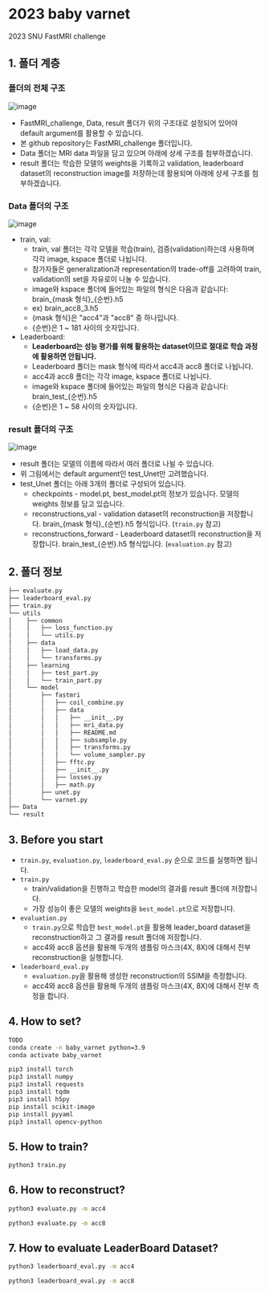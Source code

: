 # 2023 baby varnet
2023 SNU FastMRI challenge

## 1. 폴더 계층

### 폴더의 전체 구조
![image](https://github.com/LISTatSNU/FastMRI_challenge/assets/39179946/b551e277-4134-41bb-9d1a-8275a65c1eb7)
* FastMRI_challenge, Data, result 폴더가 위의 구조대로 설정되어 있어야 default argument를 활용할 수 있습니다.
* 본 github repository는 FastMRI_challenge 폴더입니다.
* Data 폴더는 MRI data 파일을 담고 있으며 아래에 상세 구조를 첨부하겠습니다.
* result 폴더는 학습한 모델의 weights을 기록하고 validation, leaderboard dataset의 reconstruction image를 저장하는데 활용되며 아래에 상세 구조를 첨부하겠습니다.

### Data 폴더의 구조
![image](https://github.com/LISTatSNU/FastMRI_challenge/assets/39179946/6e3b4ed1-b027-4b09-a0b1-3d10cb51b93a)
* train, val:
    * train, val 폴더는 각각 모델을 학습(train), 검증(validation)하는데 사용하며 각각 image, kspace 폴더로 나뉩니다.
    * 참가자들은 generalization과 representation의 trade-off를 고려하여 train, validation의 set을 자유로이 나눌 수 있습니다.
    * image와 kspace 폴더에 들어있는 파일의 형식은 다음과 같습니다: brain_{mask 형식}_{순번}.h5
    * ex) brain_acc8_3.h5  
    * {mask 형식}은 "acc4"과 "acc8" 중 하나입니다.
    * {순번}은 1 ~ 181 사이의 숫자입니다. 
* Leaderboard:
   * **Leaderboard는 성능 평가를 위해 활용하는 dataset이므로 절대로 학습 과정에 활용하면 안됩니다.**
   * Leaderboard 폴더는 mask 형식에 따라서 acc4과 acc8 폴더로 나뉩니다.
   * acc4과 acc8 폴더는 각각 image, kspace 폴더로 나뉩니다.
   * image와 kspace 폴더에 들어있는 파일의 형식은 다음과 같습니다: brain_test_{순번}.h5
   * {순번}은 1 ~ 58 사이의 숫자입니다. 

### result 폴더의 구조
![image](https://github.com/LISTatSNU/FastMRI_challenge/assets/39179946/1174e5bf-1551-4dcc-8b6a-77d3fd63fb12)
* result 폴더는 모델의 이름에 따라서 여러 폴더로 나뉠 수 있습니다.
* 위 그림에서는 default argument인 test_Unet만 고려했습니다. 
* test_Unet 폴더는 아래 3개의 폴더로 구성되어 있습니다.
  * checkpoints - model.pt, best_model.pt의 정보가 있습니다. 모델의 weights 정보를 담고 있습니다.
  * reconstructions_val - validation dataset의 reconstruction을 저장합니다. brain_{mask 형식}_{순번}.h5 형식입니다. (```train.py``` 참고)
  * reconstructions_forward - Leaderboard dataset의 reconstruction을 저장합니다. brain_test_{순번}.h5 형식입니다. (```evaluation.py``` 참고)
 
## 2. 폴더 정보

```bash
├── evaluate.py
├── leaderboard_eval.py
├── train.py
└── utils
│    ├── common
│    │   ├── loss_function.py
│    │   └── utils.py
│    ├── data
│    │   ├── load_data.py
│    │   └── transforms.py
│    ├── learning
│    │   ├── test_part.py
│    │   └── train_part.py
│    └── model
│        ├── fastmri
│        │   ├── coil_combine.py
│        │   ├── data
│        │   │   ├── __init__.py
│        │   │   ├── mri_data.py
│        │   │   ├── README.md
│        │   │   ├── subsample.py
│        │   │   ├── transforms.py
│        │   │   └── volume_sampler.py
│        │   ├── fftc.py
│        │   ├── __init__.py
│        │   ├── losses.py
│        │   ├── math.py
│        ├── unet.py
│        └── varnet.py
├── Data
└── result
```

## 3. Before you start
* ```train.py```, ```evaluation.py```, ```leaderboard_eval.py``` 순으로 코드를 실행하면 됩니다.
* ```train.py```
   * train/validation을 진행하고 학습한 model의 결과를 result 폴더에 저장합니다.
   * 가장 성능이 좋은 모델의 weights을 ```best_model.pt```으로 저장합니다. 
* ```evaluation.py```
   * ```train.py```으로 학습한 ```best_model.pt```을 활용해 leader_board dataset을 reconstruction하고 그 결과를 result 폴더에 저장합니다.
   * acc4와 acc8 옵션을 활용해 두개의 샘플링 마스크(4X, 8X)에 대해서 전부 reconstruction을 실행합니다.
* ```leaderboard_eval.py```
   * ```evaluation.py```을 활용해 생성한 reconstruction의 SSIM을 측정합니다.
   * acc4와 acc8 옵션을 활용해 두개의 샘플링 마스크(4X, 8X)에 대해서 전부 측정을 합니다.


## 4. How to set?
```bash
TODO
conda create -n baby_varnet python=3.9
conda activate baby_varnet

pip3 install torch
pip3 install numpy
pip3 install requests
pip3 install tqdm
pip3 install h5py
pip install scikit-image
pip install pyyaml
pip3 install opencv-python
```

## 5. How to train?
```bash
python3 train.py
```

## 6. How to reconstruct?
```bash
python3 evaluate.py -m acc4
```

```bash
python3 evaluate.py -m acc8
```

## 7. How to evaluate LeaderBoard Dataset?
```bash
python3 leaderboard_eval.py -m acc4
```

```bash
python3 leaderboard_eval.py -m acc8


